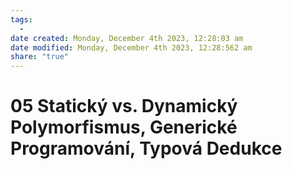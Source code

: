 ```yaml
---
tags:
  - 
date created: Monday, December 4th 2023, 12:28:03 am
date modified: Monday, December 4th 2023, 12:28:562 am
share: "true"
---
```


# 05 Statický vs. Dynamický Polymorfismus, Generické Programování, Typová Dedukce